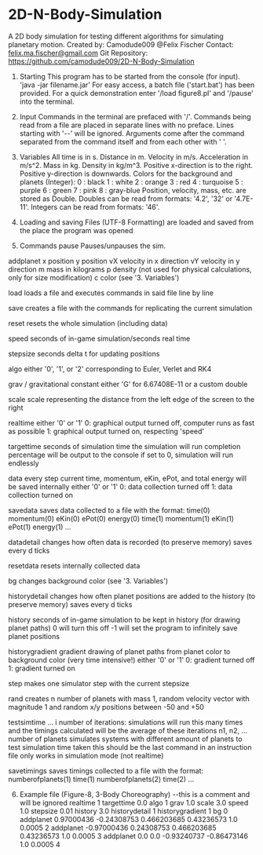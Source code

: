# 2D-N-Body-Simulation
A 2D body simulation for testing different algorithms for simulating planetary motion.
Created by: Camodude009 @Felix Fischer
Contact: felix.ma.fischer@gmail.com
Git Repository: https://github.com/camodude009/2D-N-Body-Simulation


1. Starting
This program has to be started from the console (for input).
'java -jar filename.jar'
For easy access, a batch file ('start.bat') has been provided.
For a quick demonstration enter '/load figure8.pl' and '/pause' into the terminal.

2. Input
Commands in the terminal are prefaced with '/'.
Commands being read from a file are placed in separate lines with no preface. Lines starting with '--' will be ignored.
Arguments come after the command separated from the command itself and from each other with ' '.

3. Variables
All time is in s.
Distance in m.
Velocity in m/s.
Acceleration in m/s^2.
Mass in kg.
Density in kg/m^3.
Positive x-direction is to the right.
Positive y-direction is downwards.
Colors for the background and planets (Integer):
0 : black
1 : white
2 : orange
3 : red
4 : turquoise
5 : purple
6 : green
7 : pink
8 : gray-blue
Position, velocity, mass, etc. are stored as Double.
Doubles can be read from formats: '4.2', '32' or '4.7E-11'.
Integers can be read from formats: '46'.

4. Loading and saving
Files (UTF-8 Formatting) are loaded and saved from the place the program was opened

5. Commands
pause
	Pauses/unpauses the sim.
	
addplanet <double x> <double y> <double vX> <double vY> <double m> <double p> <int c>
	x position
	y position
	vX velocity in x direction
	vY velocity in y direction
	m mass in kilograms
	p density (not used for physical calculations, only for size modification)
	c color (see '3. Variables')
	
load <String filename>
	loads a file and executes commands in said file line by line
	
save <String filename>
	creates a file with the commands for replicating the current simulation
	
reset
	resets the whole simulation (including data)
	
speed <double s>
	seconds of in-game simulation/seconds real time
	
stepsize <double s>
	seconds delta t for updating positions
	
algo <int a>
	either '0', '1', or '2' corresponding to Euler, Verlet and RK4
	
grav <String g>/<double g>
	gravitational constant either 'G' for 6.67408E-11 or a custom double
	
scale <double s>
	scale representing the distance from the left edge of the screen to the right
	
realtime <int r>
	either '0' or '1'
	0: graphical output turned off, computer runs as fast as possible
	1: graphical output turned on, respecting 'speed'
	
targettime <double t>
	seconds of simulation time the simulation will run
	completion percentage will be output to the console
	if set to 0, simulation will run endlessly
	
data <int d>
	every step current time, momentum, eKin, ePot, and total energy will be saved internally
	either '0' or '1'
	0: data collection turned off
	1: data collection turned on
	
savedata <String filename>
	saves data collected to a file with the format:
	time(0) momentum(0) eKin(0) ePot(0) energy(0)
	time(1) momentum(1) eKin(1) ePot(1) energy(1)
	...
	
datadetail <int d>
	changes how often data is recorded (to preserve memory)
	saves every d ticks
	
resetdata
	resets internally collected data
	
bg <int c>
	changes background color (see '3. Variables')

historydetail <int d>
	changes how often planet positions are added to the history (to preserve memory)
	saves every d ticks
	
history <int h>
	seconds of in-game simulation to be kept in history (for drawing planet paths)
	0 will turn this off
	-1 will set the program to infinitely save planet positions

historygradient <int g>
	gradient drawing of planet paths from planet color to background color (very time intensive!)
	either '0' or '1'
	0: gradient turned off
	1: gradient turned on
	
step
	makes one simulator step with the current stepsize

rand <int n>
	creates n number of planets with mass 1, random velocity vector with magnitude 1
	and random x/y positions between -50 and +50

testsimtime <int i> <int n1> <int n2> ...
	i number of iterations: simulations will run this many times and the timings calculated will be the average of these iterations
	n1, n2, ... number of planets
	simulates systems with different amount of planets to test simulation time taken
	this should be the last command in an instruction file
	only works in simulation mode (not realtime)
	
savetimings <String filename>
	saves timings collected to a file with the format:
	numberofplanets(1) time(1)
	numberofplanets(2) time(2)
	...

6. Example file (Figure-8, 3-Body Choreography)
--this is a comment and will be ignored
realtime 1
targettime 0.0
algo 1
grav 1.0
scale 3.0
speed 1.0
stepsize 0.01
history 3.0
historydetail 1
historygradient 1
bg 0
addplanet 0.97000436 -0.24308753 0.466203685 0.43236573 1.0 0.0005 2
addplanet -0.97000436 0.24308753 0.466203685 0.43236573 1.0 0.0005 3
addplanet 0.0 0.0 -0.93240737 -0.86473146 1.0 0.0005 4
